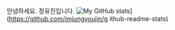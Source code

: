 안녕하세요.
정유진입니다.
![My GitHub stats](https://github-readme-stats.vercel.app/api?username=imjungyoujin)](https://github.com/imjungyoujin/g
ithub-readme-stats)
